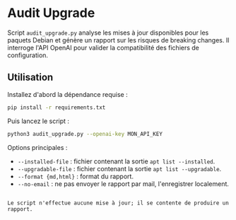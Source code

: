 # Audit Upgrade

Script `audit_upgrade.py` analyse les mises à jour disponibles pour les paquets Debian et génère un rapport sur les risques de breaking changes. Il interroge l'API OpenAI pour valider la compatibilité des fichiers de configuration.

## Utilisation

Installez d'abord la dépendance requise :

```bash
pip install -r requirements.txt
```

Puis lancez le script :

```bash
python3 audit_upgrade.py --openai-key MON_API_KEY
```

Options principales :
- `--installed-file` : fichier contenant la sortie `apt list --installed`.
- `--upgradable-file` : fichier contenant la sortie `apt list --upgradable`.
- `--format {md,html}` : format du rapport.
- `--no-email` : ne pas envoyer le rapport par mail, l'enregistrer localement.
```

Le script n'effectue aucune mise à jour; il se contente de produire un rapport.
